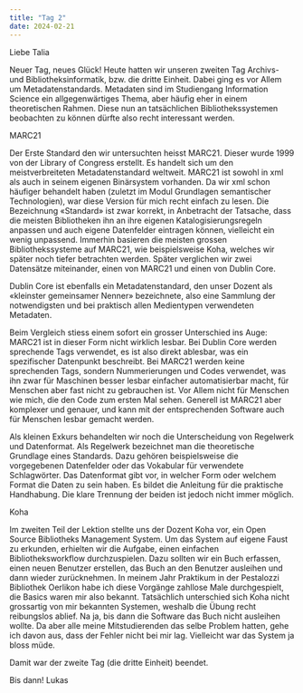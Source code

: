 ```yaml
---
title: "Tag 2"
date: 2024-02-21
---
```


Liebe Talia

Neuer Tag, neues Glück! Heute hatten wir unseren zweiten Tag Archivs- und Bibliotheksinformatik, bzw. die dritte Einheit. Dabei ging es vor Allem um Metadatenstandards. Metadaten sind im Studiengang Information Science ein allgegenwärtiges Thema, aber häufig eher in einem theoretischen Rahmen. Diese nun an tatsächlichen Bibliothekssystemen beobachten zu können dürfte also recht interessant werden.

MARC21

Der Erste Standard den wir untersuchten heisst MARC21. Dieser wurde 1999 von der Library of Congress erstellt. Es handelt sich um den meistverbreiteten Metadatenstandard weltweit. MARC21 ist sowohl in xml als auch in seinem eigenen Binärsystem vorhanden. Da wir xml schon häufiger behandelt haben (zuletzt im Modul Grundlagen semantischer Technologien), war diese Version für mich recht einfach zu lesen. Die Bezeichnung «Standard» ist zwar korrekt, in Anbetracht der Tatsache, dass die meisten Bibliotheken ihn an ihre eigenen Katalogisierungsregeln anpassen und auch eigene Datenfelder eintragen können, vielleicht ein wenig unpassend. Immerhin basieren die meisten grossen Bibliothekssysteme auf MARC21, wie beispielsweise Koha, welches wir später noch tiefer betrachten werden. Später verglichen wir zwei Datensätze miteinander, einen von MARC21 und einen von Dublin Core. 

Dublin Core ist ebenfalls ein Metadatenstandard, den unser Dozent als «kleinster gemeinsamer Nenner» bezeichnete, also eine Sammlung der notwendigsten und bei praktisch allen Medientypen verwendeten Metadaten.

Beim Vergleich stiess einem sofort ein grosser Unterschied ins Auge: MARC21 ist in dieser Form nicht wirklich lesbar. Bei Dublin Core werden sprechende Tags verwendet, es ist also direkt ablesbar, was ein spezifischer Datenpunkt beschreibt. Bei MARC21 werden keine sprechenden Tags, sondern Nummerierungen  und Codes verwendet, was ihn zwar für Maschinen besser lesbar einfacher automatisierbar macht, für Menschen aber fast nicht zu gebrauchen ist. Vor Allem nicht für Menschen wie mich, die den Code zum ersten Mal sehen. Generell ist MARC21 aber komplexer und genauer, und kann mit der entsprechenden Software auch für Menschen lesbar gemacht werden.

Als kleinen Exkurs behandelten wir noch die Unterscheidung von Regelwerk und Datenformat. Als Regelwerk bezeichnet man die theoretische Grundlage eines Standards. Dazu gehören beispielsweise die vorgegebenen Datenfelder oder das Vokabular für verwendete Schlagwörter. Das Datenformat gibt vor, in welcher Form oder welchem Format die Daten zu sein haben. Es bildet die Anleitung für die praktische Handhabung. Die klare Trennung der beiden ist jedoch nicht immer möglich.

Koha

Im zweiten Teil der Lektion stellte uns der Dozent Koha vor, ein Open Source Bibliotheks Management System. Um das System auf eigene Faust zu erkunden, erhielten wir die Aufgabe, einen einfachen Bibliotheksworkflow durchzuspielen. Dazu sollten wir ein Buch erfassen, einen neuen Benutzer erstellen, das Buch an den Benutzer ausleihen und dann wieder zurücknehmen. In meinem Jahr Praktikum in der Pestalozzi Bibliothek Oerlikon habe ich diese Vorgänge zahllose Male durchgespielt, die Basics waren mir also bekannt. Tatsächlich unterschied sich Koha nicht grossartig von mir bekannten Systemen, weshalb die Übung recht reibungslos ablief. Na ja, bis dann die Software das Buch nicht ausleihen wollte. Da aber alle meine Mitstudierenden das selbe Problem hatten, gehe ich davon aus, dass der Fehler nicht bei mir lag. Vielleicht war das System ja bloss müde. 

Damit war der zweite Tag (die dritte Einheit) beendet. 

Bis dann!
Lukas


